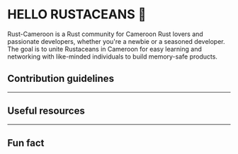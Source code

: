 # HELLO RUSTACEANS 👋

Rust-Cameroon is a Rust community for Cameroon Rust lovers and passionate developers, whether you're a newbie or a seasoned developer. The goal is to unite Rustaceans in Cameroon for easy learning and networking with like-minded individuals to build 
memory-safe products.
## Contribution guidelines
---
## Useful resources
---
## Fun fact
